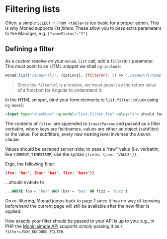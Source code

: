 # Filtering lists
Often, a simple `SELECT * FROM <table>` is too basic for a proper admin. This is
why Monad supports _list filters_. These allow you to pass extra parameters to
the Manager, e.g. `{"someStatus":"1"}`.

## Defining a filter
As a custom resolve on your `monad.list` call, add a `filterUrl` parameter. This
must point to an HTML snippet we shall `ng-include`:

```javascript
monad.list('/some/url/', {options}, {filterUrl: () => './some/url/template.html'});
```

> Since the `filterUrl` is a resolve, we must pass it as the return value
> of a function for Angular to understand it.

In the HTML snippet, bind your form elements to `list.filter.column` using
`ng-model`:

```html
<input type="checkbox" ng-model="list.filter.foo" value="1"> should foo be set?
```

The contents of `filter` are appended to `$routeParams` and passed as a filter
verbatim, where keys are fieldnames, values are either an object (subfilter)
or the value. For subfilters, every new nesting level inverses the `AND/OR`
clause.

Values should be escaped server-side; to pass a "raw" value (i.e. verbatim,
like `CURRENT_TIMESTAMP`) use the syntax `{field: {raw: 'VALUE'}}`.

Ergo, the following filter:

```json
{foo: 'bar', {bar: 'baz', fizz: 'buzz'}}
```
...should evalute to
```sql
...WHERE foo = 'bar' AND (bar = 'baz' OR fizz = 'buzz')
```

On re-filtering, Monad jumps back to page 1 since it has no way of knowing
beforehand the current page will still be available after the new filter is
applied.

How exactly your filter should be passed to your API is up to you; e.g., in
PHP the [Monki simple API](http://monki.monomelodies.nl) supports simply passing
it as `?filter=JSON_ENCODED_FILTER`.

